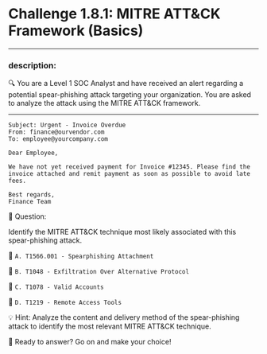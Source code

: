 # **Challenge 1.8.1: MITRE ATT&CK Framework (Basics)**

---

### **description:**

🔍 You are a Level 1 SOC Analyst and have received an alert regarding a potential spear-phishing attack targeting your organization. You are asked to analyze the attack using the MITRE ATT&CK framework.

---
```plaintext
Subject: Urgent - Invoice Overdue
From: finance@ourvendor.com
To: employee@yourcompany.com

Dear Employee,

We have not yet received payment for Invoice #12345. Please find the invoice attached and remit payment as soon as possible to avoid late fees.

Best regards,
Finance Team
```
🤔 Question:

Identify the MITRE ATT&CK technique most likely associated with this spear-phishing attack.

🔘 ```A. T1566.001 - Spearphishing Attachment```

🔘 ```B. T1048 - Exfiltration Over Alternative Protocol```

🔘 ```C. T1078 - Valid Accounts```

🔘 ```D. T1219 - Remote Access Tools```

💡 Hint: Analyze the content and delivery method of the spear-phishing attack to identify the most relevant MITRE ATT&CK technique.

🚀 Ready to answer? Go on and make your choice!